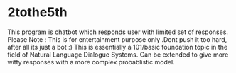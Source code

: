 # 2tothe5th
This program is chatbot which responds user with limited set of responses. 
Please Note : This is for entertainment purpose only .Dont push it too hard, after all its just a bot :)
This is essentially a 101/basic foundation topic in the field of Natural Language Dialogue Systems. 
Can be extended to give more witty responses with a more complex probablistic model.
